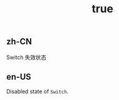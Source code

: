 ﻿---
order: 1
title:
  zh-CN: 不可用
  en-US: Disabled
---

## zh-CN
Switch 失效状态


## en-US
Disabled state of `Switch`.
